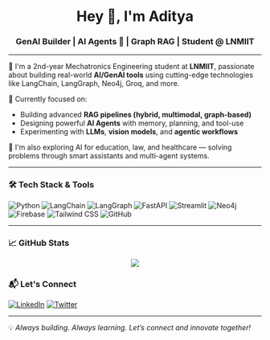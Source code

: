 <h1 align="center">Hey 👋, I'm Aditya</h1>
<h3 align="center">GenAI Builder | AI Agents 🚀 | Graph RAG | Student @ LNMIIT</h3>

---

🌟 I'm a 2nd-year Mechatronics Engineering student at **LNMIIT**, passionate about building real-world **AI/GenAI tools** using cutting-edge technologies like LangChain, LangGraph, Neo4j, Groq, and more.

🔬 Currently focused on:
- Building advanced **RAG pipelines (hybrid, multimodal, graph-based)**
- Designing powerful **AI Agents** with memory, planning, and tool-use
- Experimenting with **LLMs**, **vision models**, and **agentic workflows**

🧠 I'm also exploring AI for education, law, and healthcare — solving problems through smart assistants and multi-agent systems.

---

### 🛠️ Tech Stack & Tools
![Python](https://img.shields.io/badge/-Python-05122A?style=flat&logo=python)
![LangChain](https://img.shields.io/badge/-LangChain-blueviolet?style=flat)
![LangGraph](https://img.shields.io/badge/-LangGraph-orange?style=flat)
![FastAPI](https://img.shields.io/badge/-FastAPI-005571?style=flat)
![Streamlit](https://img.shields.io/badge/-Streamlit-FF4B4B?style=flat)
![Neo4j](https://img.shields.io/badge/-Neo4j-008CC1?style=flat)
![Firebase](https://img.shields.io/badge/-Firebase-FFCA28?style=flat&logo=firebase)
![Tailwind CSS](https://img.shields.io/badge/-TailwindCSS-38B2AC?style=flat&logo=tailwind-css)
![GitHub](https://img.shields.io/badge/-GitHub-181717?style=flat&logo=github)

---


### 📈 GitHub Stats
<p align="center">
  <img src="https://github-readme-stats.vercel.app/api?username=gittai&show_icons=true&theme=tokyonight" />
</p>


### 📬 Let's Connect

[![LinkedIn](https://img.shields.io/badge/-LinkedIn-blue?style=flat&logo=linkedin)](https://www.linkedin.com/in/aditya-lnmiit/)
[![Twitter](https://img.shields.io/badge/-Twitter-1DA1F2?style=flat&logo=twitter)](https://x.com/AdityaShiv39353)


---

💡 *Always building. Always learning. Let’s connect and innovate together!*

